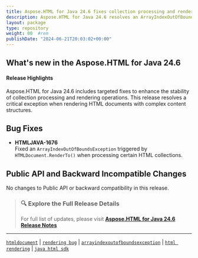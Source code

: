```yaml
---
title: Aspose.HTML for Java 24.6 fixes collection processing and rendering bug
description: Aspose.HTML for Java 24.6 resolves an ArrayIndexOutOfBoundsException in HTMLDocument.RenderTo and improves internal handling of collections.
layout: package
type: repository
weight: 00	#rem
publishDate: "2024-06-21T20:03:02+00:00"
---
```


## What's new in the Aspose.HTML for Java 24.6

#### Release Highlights

Aspose.HTML for Java 24.6 includes targeted fixes to enhance the stability of collection processing and rendering operations. This release resolves a critical exception when rendering HTML documents with complex content structures.

## Bug Fixes

- **HTMLJAVA-1676**  
  Fixed an `ArrayIndexOutOfBoundsException` triggered by `HTMLDocument.RenderTo()` when processing certain HTML collections.

## Public API and Backward Incompatible Changes

No changes to Public API or backward compatibility in this release.

> ### 🔍 Explore the Full Release Details
>
> For full list of updates, please visit **[Aspose.HTML for Java 24.6 Release Notes](https://releases.aspose.com/html/java/release-notes/2024/aspose-html-for-java-24-6-release-notes/)**

---

[`htmldocument`](https://search.aspose.com/q/htmldocument.html) | [`rendering bug`](https://search.aspose.com/q/rendering-bug.html) | [`arrayindexoutofboundsexception`](https://search.aspose.com/q/arrayindexoutofboundsexception.html) | [`html rendering`](https://search.aspose.com/q/html-rendering.html) | [`java html sdk`](https://search.aspose.com/q/java-html-sdk.html)

